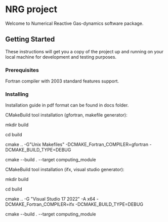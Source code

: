 # NRG project

Welcome to Numerical Reactive Gas-dynamics software package. 

## Getting Started

These instructions will get you a copy of the project up and running on your local machine for development and testing purposes.

### Prerequisites

Fortran compiler with 2003 standard features support.
### Installing

Installation guide in pdf format can be found in docs folder. 

CMakeBuild tool installation (gfortran, makefile generator):

mkdir build

cd build

cmake .. -G"Unix Makefiles" -DCMAKE_Fortran_COMPILER=gfortran -DCMAKE_BUILD_TYPE=DEBUG

cmake --build . --target computing_module

CMakeBuild tool installation (ifx, visual studio generator):

mkdir build

cd build

cmake .. -G "Visual Studio 17 2022" -A x64 -DCMAKE_Fortran_COMPILER=ifx -DCMAKE_BUILD_TYPE=DEBUG

cmake --build . --target computing_module
